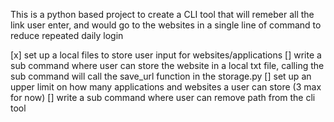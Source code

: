 This is a python based project to create a CLI tool that will remeber all the link user enter, and would go to the websites in a single line of command to reduce repeated daily login

[x] set up a local files to store user input for websites/applications
[] write a sub command where user can store the website in a local txt file, calling the sub command will call the save_url function in the storage.py
[] set up an upper limit on how many applications and websites a user can store (3 max for now)
[] write a sub command where user can remove path from the cli tool